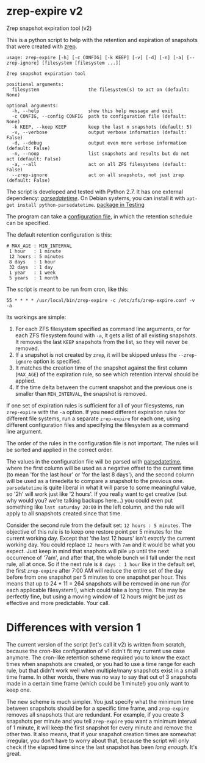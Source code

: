# zrep-expire v2
Zrep snapshot expiration tool (v2)

This is a python script to help with the retention and expiration of snapshots that were created with [zrep](http://www.bolthole.com/solaris/zrep/).

    usage: zrep-expire [-h] [-c CONFIG] [-k KEEP] [-v] [-d] [-n] [-a] [--zrep-ignore] [filesystem [filesystem ...]]

    Zrep snapshot expiration tool

    positional arguments:
      filesystem                  the filesystem(s) to act on (default: None)

    optional arguments:
      -h, --help                  show this help message and exit
      -c CONFIG, --config CONFIG  path to configuration file (default: None)
      -k KEEP, --keep KEEP        keep the last n snapshots (default: 5)
      -v, --verbose               output verbose information (default: False)
      -d, --debug                 output even more verbose information (default: False)
      -n, --noop                  list snapshots and results but do not act (default: False)
      -a, --all                   act on all ZFS filesystems (default: False)
      --zrep-ignore               act on all snapshots, not just zrep (default: False)

The script is developed and tested with Python 2.7. It has one external dependency: [*parsedatetime*](https://github.com/bear/parsedatetime). On Debian systems, you can install it with `apt-get install python-parsedatetime`. [package in Testing](https://packages.debian.org/testing/python-parsedatetime)

The program can take a [configuration file](zrep-expire.conf), in which the retention schedule can be specified.

The default retention configuration is this:

    # MAX_AGE : MIN_INTERVAL
     1 hour   : 1 minute
     12 hours : 5 minutes
     8 days   : 1 hour
     32 days  : 1 day
     1 year   : 1 week
     5 years  : 1 month

The script is meant to be run from cron, like this:

    55 * * * * /usr/local/bin/zrep-expire -c /etc/zfs/zrep-expire.conf -v -a

Its workings are simple:

1. For each ZFS filesystem specified as command line arguments, or for each ZFS filesystem found with `-a`, it gets a list of all existing snapshots. It removes the last `KEEP` snapshots from the list, so they will never be removed.
2. If a snapshot is not created by `zrep`, it will be skipped unless the `--zrep-ignore` option is specified.
3. It matches the creation time of the snapshot against the first column (`MAX_AGE`) of the expiration rule, so see which retention interval should be applied.
4. If the time delta between the current snapshot and the previous one is smaller than `MIN_INTERVAL`, the snapshot is removed.

If one set of expiration rules is sufficient for all of your filesystems, run `zrep-expire` with the `-a` option. If you need different expiration rules for different file systems, run a separate `zrep-expire` for each one, using different configuration files and specifying the filesystem as a command line argument.

The order of the rules in the configuration file is not important. The rules will be sorted and applied in the correct order.

The values in the configuration file will be parsed with [parsedatetime](https://github.com/bear/parsedatetime), where the first column will be used as a negative offset to the current time (to mean 'for the last hour' or 'for the last 8 days'), and the second column will be used as a timedelta to compare a snapshot to the previous one. `parsedatetime` is quite liberal in what it will parse to some meaningful value, so '2h' will work just like '2 hours'. If you really want to get creative (but why would you? we're talking backups here...) you could even put something like `last saturday 20:00` in the left column, and the rule will apply to all snapshots created since that time.

Consider the second rule from the default set: `12 hours : 5 minutes`. The objective of this rule is to keep one restore point per 5 minutes for the current working day. Except that 'the last 12 hours' isn't *exactly* the current working day. You could replace `12 hours` with `7am` and it would be what you expect. Just keep in mind that snaphots will pile up until the next occurrence of '7am', and after that, the whole bunch will fall under the next rule, all at once. So if the next rule is `8 days : 1 hour` like in the default set, the first `zrep-expire` after 7:00 AM will reduce the entire set of the day before from one snapshot per 5 minutes to one snapshot per hour. This means that up to 24 * 11 = 264 snapshots will be removed in one run (for each applicable filesystem!), which could take a long time. This may be perfectly fine, but using a moving window of 12 hours might be just as effective and more predictable. Your call.

# Differences with version 1

The current version of the script (let's call it v2) is written from scratch, because the cron-like configuration of v1 didn't fit my current use case anymore. The cron-like retention scheme required you to know the exact times when snapshots are created, or you had to use a time range for each rule, but that didn't work well when multiple/many snapshots exist in a small time frame. In other words, there was no way to say that out of 3 snapshots made in a certain time frame (which could be 1 minute!) you only want to keep one.

The new scheme is much simpler. You just specify what the minimum time between snapshots should be for a specific time frame, and `zrep-expire` removes all snapshots that are redundant. For example, if you create 3 snapshots per minute and you tell `zrep-expire` you want a minimum interval of 1 minute, it will keep the first snapshot for every minute and remove the other two. It also means, that if your snapshot creation times are somewhat irregular, you don't have to worry about that, because the script will only check if the elapsed time since the last snapshot has been *long enough*. It's great.

